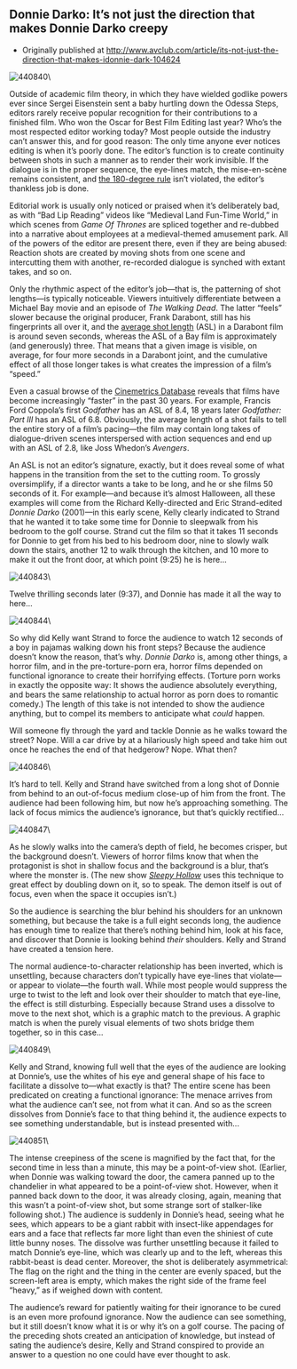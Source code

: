 ## Donnie Darko: It’s not just the direction that makes Donnie Darko creepy

 * Originally published at http://www.avclub.com/article/its-not-just-the-direction-that-makes-idonnie-dark-104624

![440840](../../images/film/donnie-darko/440840.jpg)\ 

Outside of academic film theory, in which they have wielded godlike powers ever since Sergei Eisenstein sent a baby hurtling down the Odessa Steps, editors rarely receive popular recognition for their contributions to a finished film. Who won the Oscar for Best Film Editing last year? Who’s the most respected editor working today? Most people outside the industry can’t answer this, and for good reason: The only time anyone ever notices editing is when it’s poorly done. The editor’s function is to create continuity between shots in such a manner as to render their work invisible. If the dialogue is in the proper sequence, the eye-lines match, the mise-en-scène remains consistent, and [the 180-degree rule](http://en.wikipedia.org/wiki/180-degree_rule) isn’t violated, the editor’s thankless job is done.

Editorial work is usually only noticed or praised when it’s deliberately bad, as with “Bad Lip Reading” videos like “Medieval Land Fun-Time World,” in which scenes from *Game Of Thrones* are spliced together and re-dubbed into a narrative about employees at a medieval-themed amusement park. All of the powers of the editor are present there, even if they are being abused: Reaction shots are created by moving shots from one scene and intercutting them with another, re-recorded dialogue is synched with extant takes, and so on.

Only the rhythmic aspect of the editor’s job—that is, the patterning of shot lengths—is typically noticeable. Viewers intuitively differentiate between a Michael Bay movie and an episode of *The Walking Dead*. The latter “feels” slower because the original producer, Frank Darabont, still has his fingerprints all over it, and the [average shot length](http://www.cinemetrics.lv/) (ASL) in a Darabont film is around seven seconds, whereas the ASL of a Bay film is approximately (and generously) three. That means that a given image is visible, on average, for four more seconds in a Darabont joint, and the cumulative effect of all those longer takes is what creates the impression of a film’s “speed.”

Even a casual browse of the [Cinemetrics Database](http://www.cinemetrics.lv/database.php) reveals that films have become increasingly “faster” in the past 30 years. For example, Francis Ford Coppola’s first *Godfather* has an ASL of 8.4, 18 years later *Godfather: Part III* has an ASL of 6.8. Obviously, the average length of a shot fails to tell the entire story of a film’s pacing—the film may contain long takes of dialogue-driven scenes interspersed with action sequences and end up with an ASL of 2.8, like Joss Whedon’s *Avengers*.

An ASL is not an editor’s signature, exactly, but it does reveal some of what happens in the transition from the set to the cutting room. To grossly oversimplify, if a director wants a take to be long, and he or she films 50 seconds of it. For example—and because it’s almost Halloween, all these examples will come from the Richard Kelly-directed and Eric Strand-edited *Donnie Darko* (2001)—in this early scene, Kelly clearly indicated to Strand that he wanted it to take some time for Donnie to sleepwalk from his bedroom to the golf course. Strand cut the film so that it takes 11 seconds for Donnie to get from his bed to his bedroom door, nine to slowly walk down the stairs, another 12 to walk through the kitchen, and 10 more to make it out the front door, at which point (9:25) he is here...

![440843](../../images/film/donnie-darko/440843.jpg)\ 

Twelve thrilling seconds later (9:37), and Donnie has made it all the way to here...

![440844](../../images/film/donnie-darko/440844.jpg)\ 

So why did Kelly want Strand to force the audience to watch 12 seconds of a boy in pajamas walking down his front steps? Because the audience doesn’t know the reason, that’s why. *Donnie Darko* is, among other things, a horror film, and in the pre-torture-porn era, horror films depended on functional ignorance to create their horrifying effects. (Torture porn works in exactly the opposite way: It shows the audience absolutely everything, and bears the same relationship to actual horror as porn does to romantic comedy.) The length of this take is not intended to show the audience anything, but to compel its members to anticipate what *could* happen.

Will someone fly through the yard and tackle Donnie as he walks toward the street? Nope. Will a car drive by at a hilariously high speed and take him out once he reaches the end of that hedgerow? Nope. What then?

![440846](../../images/film/donnie-darko/440846.jpg)\ 

It’s hard to tell. Kelly and Strand have switched from a long shot of Donnie from behind to an out-of-focus medium close-up of him from the front. The audience had been following him, but now he’s approaching something. The lack of focus mimics the audience’s ignorance, but that’s quickly rectified...

![440847](../../images/film/donnie-darko/440847.jpg)\ 

As he slowly walks into the camera’s depth of field, he becomes crisper, but the background doesn’t. Viewers of horror films know that when the protagonist is shot in shallow focus and the background is a blur, that’s where the monster is. (The new show [*Sleepy Hollow*](/tvclub/tvshow/sleepy-hollow,452/) uses this technique to great effect by doubling down on it, so to speak. The demon itself is out of focus, even when the space it occupies isn’t.)

So the audience is searching the blur behind his shoulders for an unknown something, but because the take is a full eight seconds long, the audience has enough time to realize that there’s nothing behind him, look at his face, and discover that Donnie is looking behind *their* shoulders. Kelly and Strand have created a tension here.

The normal audience-to-character relationship has been inverted, which is unsettling, because characters don’t typically have eye-lines that violate—or appear to violate—the fourth wall. While most people would suppress the urge to twist to the left and look over their shoulder to match that eye-line, the effect is still disturbing. Especially because Strand uses a dissolve to move to the next shot, which is a graphic match to the previous. A graphic match is when the purely visual elements of two shots bridge them together, so in this case...

![440849](../../images/film/donnie-darko/440849.jpg)\ 

Kelly and Strand, knowing full well that the eyes of the audience are looking at Donnie’s, use the whites of his eye and general shape of his face to facilitate a dissolve to—what exactly is that? The entire scene has been predicated on creating a functional ignorance: The menace arrives from what the audience can’t see, not from what it can. And so as the screen dissolves from Donnie’s face to that thing behind it, the audience expects to see something understandable, but is instead presented with...

![440851](../../images/film/donnie-darko/440851.jpg)\ 

The intense creepiness of the scene is magnified by the fact that, for the second time in less than a minute, this may be a point-of-view shot. (Earlier, when Donnie was walking toward the door, the camera panned up to the chandelier in what appeared to be a point-of-view shot. However, when it panned back down to the door, it was already closing, again, meaning that this wasn’t a point-of-view shot, but some strange sort of stalker-like following shot.) The audience is suddenly in Donnie’s head, seeing what he sees, which appears to be a giant rabbit with insect-like appendages for ears and a face that reflects far more light than even the shiniest of cute little bunny noses. The dissolve was further unsettling because it failed to match Donnie’s eye-line, which was clearly up and to the left, whereas this rabbit-beast is dead center. Moreover, the shot is deliberately asymmetrical: The flag on the right and the thing in the center are evenly spaced, but the screen-left area is empty, which makes the right side of the frame feel “heavy,” as if weighed down with content.

The audience’s reward for patiently waiting for their ignorance to be cured is an even more profound ignorance. Now the audience can see something, but it still doesn’t know what it is or why it’s on a golf course. The pacing of the preceding shots created an anticipation of knowledge, but instead of sating the audience’s desire, Kelly and Strand conspired to provide an answer to a question no one could have ever thought to ask.
